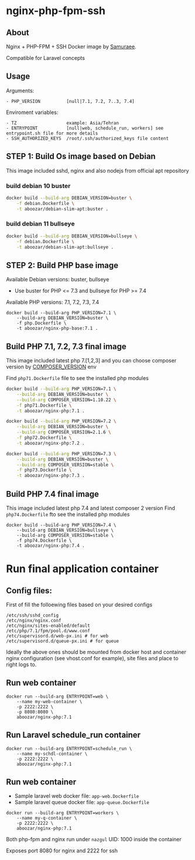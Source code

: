 # nginx-php-fpm-ssh

## About

Nginx + PHP-FPM + SSH Docker image by [Samuraee](https://github.com/samuraee).

Compatible for Laravel concepts

## Usage
Arguments:
```
- PHP_VERSION          [null|7.1, 7.2, 7..3, 7.4]
```

Enviroment variables:
```
- TZ                   example: Asia/Tehran
- ENTRYPOINT           [null|web, schedule_run, workers] see entrypoint.sh file for more details
- SSH_AUTHORIZED_KEYS  /root/.ssh/authorized_keys file content
```

## STEP 1: Build Os image based on Debian
This image included sshd, nginx and also nodejs from official apt repository

### build debian 10 buster
```bash
docker build --build-arg DEBIAN_VERSION=buster \
    -f debian.Dockerfile \
    -t aboozar/debian-slim-apt:buster .
```
### build debian 11 bullseye
```bash
docker build --build-arg DEBIAN_VERSION=bullseye \
    -f debian.Dockerfile \
    -t aboozar/debian-slim-apt:bullseye .
```

## STEP 2: Build PHP base image

Available Debian versions: buster, bullseye
 - Use buster for PHP <= 7.3 and bullseye for PHP >= 7.4

Available PHP versions: 7.1, 7.2, 7.3, 7.4
```
docker build --build-arg PHP_VERSION=7.1 \
    --build-arg DEBIAN_VERSION=buster \
    -f php.Dockerfile \
    -t aboozar/nginx-php-base:7.1 .
```

## Build PHP 7.1, 7.2, 7.3 final image
This image included latest php 7.[1,2,3] and you can choose composer version by
[COMPOSER_VERSION](https://getcomposer.org/download/) env

Find `php71.Dockerfile` file to see the installed php modules
```bash
docker build --build-arg PHP_VERSION=7.1 \
    --build-arg DEBIAN_VERSION=buster \
    --build-arg COMPOSER_VERSION=1.10.22 \
    -f php71.Dockerfile \
    -t aboozar/nginx-php:7.1 .

docker build --build-arg PHP_VERSION=7.2 \
    --build-arg DEBIAN_VERSION=buster \
    --build-arg COMPOSER_VERSION=2.1.6 \
    -f php72.Dockerfile \
    -t aboozar/nginx-php:7.2 .

docker build --build-arg PHP_VERSION=7.3 \
    --build-arg DEBIAN_VERSION=buster \
    --build-arg COMPOSER_VERSION=stable \
    -f php73.Dockerfile \
    -t aboozar/nginx-php:7.3 .
```

## Build PHP 7.4 final image
This image included latest php 7.4 and latest composer 2 version
Find `php74.Dockerfile` fto see the installed php modules
```
docker build --build-arg PHP_VERSION=7.4 \
    --build-arg DEBIAN_VERSION=bullseye \
    --build-arg COMPOSER_VERSION=stable \
    -f php74.Dockerfile \
    -t aboozar/nginx-php:7.4 .
```

# Run final application container

## Config files:
First of fill the folloewing files based on your desired configs
```
/etc/ssh/sshd_config
/etc/nginx/nginx.conf
/etc/nginx/sites-enabled/default
/etc/php/7.1/fpm/pool.d/www.conf
/etc/supervisord.d/web-px.ini # for web
/etc/supervisord.d/queue-px.ini # for queue
```

Ideally the above ones should be mounted from docker host
and container nginx configuration (see vhost.conf for example),
site files and place to right logs to.


## Run web container

```
docker run --build-arg ENTRYPOINT=web \
    --name my-web-container \
    -p 2222:2222 \
    -p 8080:8080 \
    aboozar/nginx-php:7.1
```

## Run Laravel schedule_run container

```
docker run --build-arg ENTRYPOINT=schedule_run \
    --name my-schdl-container \
    -p 2222:2222 \
    aboozar/nginx-php:7.1
```

## Run web container
- Sample laravel web docker file: `app-web.Dockerfile`
- Sample laravel queue docker file: `app-queue.Dockerfile`

```
docker run --build-arg ENTRYPOINT=workers \
    --name my-q-container \
    -p 2222:2222 \
    aboozar/nginx-php:7.1
```


Both php-fpm and nginx run under `nazgul` UID: 1000 inside the container

Exposes port 8080 for nginx and 2222 for ssh

